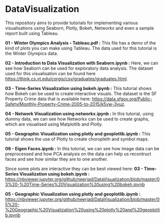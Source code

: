 # DataVisualization
This repository aims to provide tutorials for implementing various visualisations using Seaborn, Plotly, Bokeh, Networkx and even a sample report built using Tableau.

**01 - Winter Olympics Analysis - Tableau.pdf :** This file has a demo of the kind of plots you can make using Tableau. The data used for this tutorial is the Winter Olympics data.

**02 - Introduction to Data Visualization with Seaborn.ipynb :** Here, we can see how Seaborn can be used for exploratory data analysis. The dataset used for this visualisation can be found here https://think.cs.vt.edu/corgis/csv/graduates/graduates.html.

**03 - Time-Series Visualization using bokeh.ipynb :** This tutorial shows how Bokeh can be used to create interactive visuals. The dataset is the SF Property Crime data that is available here: https://data.sfgov.org/Public-Safety/Monthly-Property-Crime-2005-to-2015/k5vw-3yuz.

**04 - Network Visualization using networkx.ipynb :** In this tutorial, using dummy data, we can see how Networkx can be used to create graphs, which are visualised using Matplotlib and Plotly.

**05 - Geographic Visualization using plotly and geoplotlib.ipynb :** This tutorial shows the use of Plotly to create choropleth and symbol maps.

**06 - Eigen Faces.ipynb :** In this tutorial, we can see how image data can be preprocessed and how PCA analysis on the data can help us recontruct faces and see how similar they are to one another.


Since some plots are interactive they can be best viewed here: **03 - Time-Series Visualization using bokeh.ipynb :** https://nbviewer.jupyter.org/github/neerjad/DataVisualization/blob/master/03%20-%20Time-Series%20Visualization%20using%20bokeh.ipynb

**05 - Geographic Visualization using plotly and geoplotlib.ipynb :** https://nbviewer.jupyter.org/github/neerjad/DataVisualization/blob/master/05%20-%20Geographic%20Visualization%20using%20plotly%20and%20geoplotlib.ipynb
